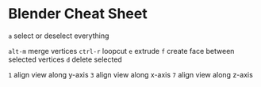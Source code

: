 # Blender Cheat Sheet

`a`  select or deselect everything

`alt-m`  merge vertices
`ctrl-r`  loopcut
`e`  extrude
`f`  create face between selected vertices
`d`  delete selected

`1`  align view along y-axis
`3`  align view along x-axis
`7`  align view along z-axis
